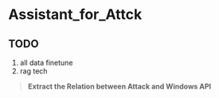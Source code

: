 # Assistant_for_Attck

## TODO

1. all data finetune
2. rag tech

> **Extract the Relation between Attack and Windows API**

